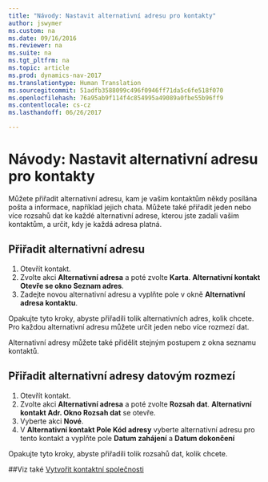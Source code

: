 ```yaml
---
title: "Návody: Nastavit alternativní adresu pro kontakty"
author: jswymer
ms.custom: na
ms.date: 09/16/2016
ms.reviewer: na
ms.suite: na
ms.tgt_pltfrm: na
ms.topic: article
ms.prod: dynamics-nav-2017
ms.translationtype: Human Translation
ms.sourcegitcommit: 51adfb3588099c496f0946ff71da5c6fe518f070
ms.openlocfilehash: 76a95ab9f114f4c854995a49089a0fbe55b96ff9
ms.contentlocale: cs-cz
ms.lasthandoff: 06/26/2017

---
```

# <a name="how-to-set-up-alternative-addresses-for-contacts"></a>Návody: Nastavit alternativní adresu pro kontakty
Můžete přiřadit alternativní adresu, kam je vašim kontaktům někdy posílána pošta a informace, například jejich chata. Můžete také přiřadit jeden nebo více rozsahů dat ke každé alternativní adrese, kterou jste zadali vašim kontaktům, a určit, kdy je každá adresa platná.

## <a name="to-assign-an-alternative-address"></a>Přiřadit alternativní adresu
1. Otevřít kontakt.
2. Zvolte akci **Alternativní adresa** a poté zvolte **Karta**. **Alternativní kontakt Otevře se okno Seznam adres**.
3. Zadejte novou alternativní adresu a vyplňte pole v okně **Alternativní adresa kontaktu**.

Opakujte tyto kroky, abyste přiřadili tolik alternativních adres, kolik chcete. Pro každou alternativní adresu můžete určit jeden nebo více rozmezí dat.

Alternativní adresy můžete také přidělit stejným postupem z okna seznamu kontaktů.

## <a name="to-assign-an-alternative-address-date-range"></a>Přiřadit alternativní adresy datovým rozmezí
1. Otevřít kontakt.
2. Zvolte akci **Alternativní adresa** a poté zvolte **Rozsah dat**. **Alternativní kontakt Adr. Okno Rozsah dat** se otevře.
3. Vyberte akci **Nové**.
4. V **Alternativní kontakt Pole Kód adresy** vyberte alternativní adresu pro tento kontakt a vyplňte pole **Datum zahájení** a **Datum dokončení** 

Opakujte tyto kroky, abyste přiřadili tolik rozsahů dat, kolik chcete.

##<a name="see-also"></a>Viz také
[Vytvořit kontaktní společnosti](marketing-create-contact-companies.md)


